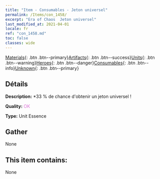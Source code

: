 ```yaml
---
title: "Item - Consumables - Jeton universel"
permalink: /Items/con_1458/
excerpt: "Era of Chaos  Jeton universel"
last_modified_at: 2021-04-01
locale: fr
ref: "con_1458.md"
toc: false
classes: wide
---
```

 [Materials](/fr/Items/){: .btn .btn--primary}[Artifacts](/fr/Items/Artifacts/){: .btn .btn--success}[Units](/fr/Items/Units/){: .btn .btn--warning}[Heroes](/fr/Items/Heroes/){: .btn .btn--danger}[Consumables](/fr/Items/Consumables/){: .btn .btn--info}[Unknown](/fr/Items/Unknown/){: .btn .btn--primary}

## Détails
 **Description:** *33 % de chance d'obtenir un jeton universel !

 **Quality:** <span style="color: #DA70D6">OK</span>

 **Type:** Unit Essence

## Gather

  None

## This item contains:

  None

